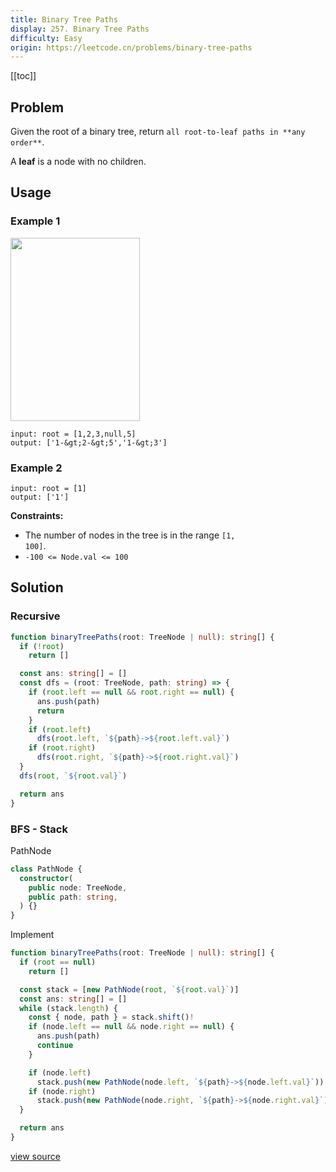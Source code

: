 ```yaml
---
title: Binary Tree Paths
display: 257. Binary Tree Paths
difficulty: Easy
origin: https://leetcode.cn/problems/binary-tree-paths
---
```


[[toc]]

## Problem

Given the root of a binary tree, return `all root-to-leaf paths in **any order**`.

A **leaf** is a node with no children.

## Usage

### Example 1

<img alt="" src="https://assets.leetcode.com/uploads/2021/03/12/paths-tree.jpg" style="width: 207px; height: 293px;" />

```
input: root = [1,2,3,null,5]
output: ['1-&gt;2-&gt;5','1-&gt;3']
```

### Example 2

```
input: root = [1]
output: ['1']
```

**Constraints:**

- The number of nodes in the tree is in the range <code>[1, 100]</code>.
- <code>-100 &lt;= Node.val &lt;= 100</code>

## Solution

### Recursive

```ts
function binaryTreePaths(root: TreeNode | null): string[] {
  if (!root)
    return []

  const ans: string[] = []
  const dfs = (root: TreeNode, path: string) => {
    if (root.left == null && root.right == null) {
      ans.push(path)
      return
    }
    if (root.left)
      dfs(root.left, `${path}->${root.left.val}`)
    if (root.right)
      dfs(root.right, `${path}->${root.right.val}`)
  }
  dfs(root, `${root.val}`)

  return ans
}
```

### BFS - Stack

PathNode

```ts
class PathNode {
  constructor(
    public node: TreeNode,
    public path: string,
  ) {}
}
```

Implement

```ts
function binaryTreePaths(root: TreeNode | null): string[] {
  if (root == null)
    return []

  const stack = [new PathNode(root, `${root.val}`)]
  const ans: string[] = []
  while (stack.length) {
    const { node, path } = stack.shift()!
    if (node.left == null && node.right == null) {
      ans.push(path)
      continue
    }

    if (node.left)
      stack.push(new PathNode(node.left, `${path}->${node.left.val}`))
    if (node.right)
      stack.push(new PathNode(node.right, `${path}->${node.right.val}`))
  }

  return ans
}
```

[view source](https://leetcode.cn/problems/binary-tree-paths)
